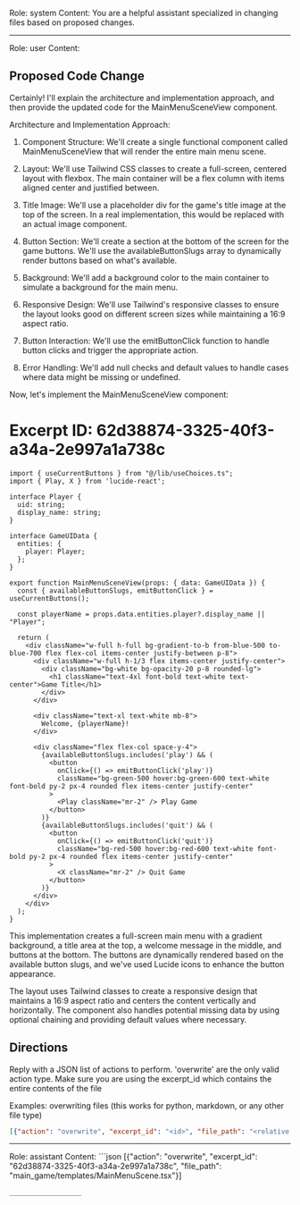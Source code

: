 Role: system
Content: You are a helpful assistant specialized in changing files based on proposed changes.
__________________
Role: user
Content: 
## Proposed Code Change
Certainly! I'll explain the architecture and implementation approach, and then provide the updated code for the MainMenuSceneView component.

Architecture and Implementation Approach:

1. Component Structure:
   We'll create a single functional component called MainMenuSceneView that will render the entire main menu scene.

2. Layout:
   We'll use Tailwind CSS classes to create a full-screen, centered layout with flexbox. The main container will be a flex column with items aligned center and justified between.

3. Title Image:
   We'll use a placeholder div for the game's title image at the top of the screen. In a real implementation, this would be replaced with an actual image component.

4. Button Section:
   We'll create a section at the bottom of the screen for the game buttons. We'll use the availableButtonSlugs array to dynamically render buttons based on what's available.

5. Background:
   We'll add a background color to the main container to simulate a background for the main menu.

6. Responsive Design:
   We'll use Tailwind's responsive classes to ensure the layout looks good on different screen sizes while maintaining a 16:9 aspect ratio.

7. Button Interaction:
   We'll use the emitButtonClick function to handle button clicks and trigger the appropriate action.

8. Error Handling:
   We'll add null checks and default values to handle cases where data might be missing or undefined.

Now, let's implement the MainMenuSceneView component:

# Excerpt ID: 62d38874-3325-40f3-a34a-2e997a1a738c
```tsx main_game/templates/MainMenuScene.tsx
import { useCurrentButtons } from "@/lib/useChoices.ts";
import { Play, X } from 'lucide-react';

interface Player {
  uid: string;
  display_name: string;
}

interface GameUIData {
  entities: {
    player: Player;
  };
}

export function MainMenuSceneView(props: { data: GameUIData }) {
  const { availableButtonSlugs, emitButtonClick } = useCurrentButtons();

  const playerName = props.data.entities.player?.display_name || "Player";

  return (
    <div className="w-full h-full bg-gradient-to-b from-blue-500 to-blue-700 flex flex-col items-center justify-between p-8">
      <div className="w-full h-1/3 flex items-center justify-center">
        <div className="bg-white bg-opacity-20 p-8 rounded-lg">
          <h1 className="text-4xl font-bold text-white text-center">Game Title</h1>
        </div>
      </div>

      <div className="text-xl text-white mb-8">
        Welcome, {playerName}!
      </div>

      <div className="flex flex-col space-y-4">
        {availableButtonSlugs.includes('play') && (
          <button
            onClick={() => emitButtonClick('play')}
            className="bg-green-500 hover:bg-green-600 text-white font-bold py-2 px-4 rounded flex items-center justify-center"
          >
            <Play className="mr-2" /> Play Game
          </button>
        )}
        {availableButtonSlugs.includes('quit') && (
          <button
            onClick={() => emitButtonClick('quit')}
            className="bg-red-500 hover:bg-red-600 text-white font-bold py-2 px-4 rounded flex items-center justify-center"
          >
            <X className="mr-2" /> Quit Game
          </button>
        )}
      </div>
    </div>
  );
}
```

This implementation creates a full-screen main menu with a gradient background, a title area at the top, a welcome message in the middle, and buttons at the bottom. The buttons are dynamically rendered based on the available button slugs, and we've used Lucide icons to enhance the button appearance.

The layout uses Tailwind classes to create a responsive design that maintains a 16:9 aspect ratio and centers the content vertically and horizontally. The component also handles potential missing data by using optional chaining and providing default values where necessary.

## Directions
Reply with a JSON list of actions to perform. 'overwrite' are the only valid action type. 
Make sure you are using the excerpt_id which contains the entire contents of the file

Examples:
overwriting files (this works for python, markdown, or any other file type)
```json output_example1
[{"action": "overwrite", "excerpt_id": "<id>", "file_path": "<relative file path>"}]
```

__________________
Role: assistant
Content: ```json
[{"action": "overwrite", "excerpt_id": "62d38874-3325-40f3-a34a-2e997a1a738c", "file_path": "main_game/templates/MainMenuScene.tsx"}]
```
__________________
